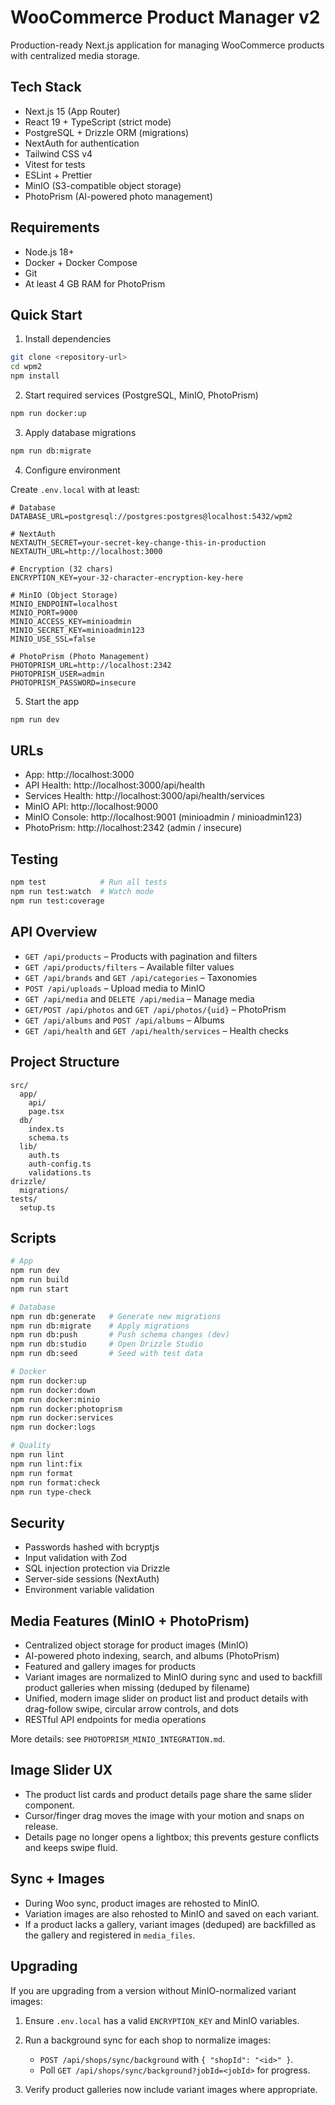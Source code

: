 # WooCommerce Product Manager v2

Production-ready Next.js application for managing WooCommerce products with centralized media storage.

## Tech Stack

- Next.js 15 (App Router)
- React 19 + TypeScript (strict mode)
- PostgreSQL + Drizzle ORM (migrations)
- NextAuth for authentication
- Tailwind CSS v4
- Vitest for tests
- ESLint + Prettier
- MinIO (S3-compatible object storage)
- PhotoPrism (AI-powered photo management)

## Requirements

- Node.js 18+
- Docker + Docker Compose
- Git
- At least 4 GB RAM for PhotoPrism

## Quick Start

1. Install dependencies

```bash
git clone <repository-url>
cd wpm2
npm install
```

2. Start required services (PostgreSQL, MinIO, PhotoPrism)

```bash
npm run docker:up
```

3. Apply database migrations

```bash
npm run db:migrate
```

4. Configure environment

Create `.env.local` with at least:

```env
# Database
DATABASE_URL=postgresql://postgres:postgres@localhost:5432/wpm2

# NextAuth
NEXTAUTH_SECRET=your-secret-key-change-this-in-production
NEXTAUTH_URL=http://localhost:3000

# Encryption (32 chars)
ENCRYPTION_KEY=your-32-character-encryption-key-here

# MinIO (Object Storage)
MINIO_ENDPOINT=localhost
MINIO_PORT=9000
MINIO_ACCESS_KEY=minioadmin
MINIO_SECRET_KEY=minioadmin123
MINIO_USE_SSL=false

# PhotoPrism (Photo Management)
PHOTOPRISM_URL=http://localhost:2342
PHOTOPRISM_USER=admin
PHOTOPRISM_PASSWORD=insecure
```

5. Start the app

```bash
npm run dev
```

## URLs

- App: http://localhost:3000
- API Health: http://localhost:3000/api/health
- Services Health: http://localhost:3000/api/health/services
- MinIO API: http://localhost:9000
- MinIO Console: http://localhost:9001 (minioadmin / minioadmin123)
- PhotoPrism: http://localhost:2342 (admin / insecure)

## Testing

```bash
npm test            # Run all tests
npm run test:watch  # Watch mode
npm run test:coverage
```

## API Overview

- `GET /api/products` – Products with pagination and filters
- `GET /api/products/filters` – Available filter values
- `GET /api/brands` and `GET /api/categories` – Taxonomies
- `POST /api/uploads` – Upload media to MinIO
- `GET /api/media` and `DELETE /api/media` – Manage media
- `GET/POST /api/photos` and `GET /api/photos/{uid}` – PhotoPrism
- `GET /api/albums` and `POST /api/albums` – Albums
- `GET /api/health` and `GET /api/health/services` – Health checks

## Project Structure

```
src/
  app/
    api/
    page.tsx
  db/
    index.ts
    schema.ts
  lib/
    auth.ts
    auth-config.ts
    validations.ts
drizzle/
  migrations/
tests/
  setup.ts
```

## Scripts

```bash
# App
npm run dev
npm run build
npm run start

# Database
npm run db:generate   # Generate new migrations
npm run db:migrate    # Apply migrations
npm run db:push       # Push schema changes (dev)
npm run db:studio     # Open Drizzle Studio
npm run db:seed       # Seed with test data

# Docker
npm run docker:up
npm run docker:down
npm run docker:minio
npm run docker:photoprism
npm run docker:services
npm run docker:logs

# Quality
npm run lint
npm run lint:fix
npm run format
npm run format:check
npm run type-check
```

## Security

- Passwords hashed with bcryptjs
- Input validation with Zod
- SQL injection protection via Drizzle
- Server-side sessions (NextAuth)
- Environment variable validation

## Media Features (MinIO + PhotoPrism)

- Centralized object storage for product images (MinIO)
- AI-powered photo indexing, search, and albums (PhotoPrism)
- Featured and gallery images for products
- Variant images are normalized to MinIO during sync and used to backfill product galleries when missing (deduped by filename)
- Unified, modern image slider on product list and product details with drag-follow swipe, circular arrow controls, and dots
- RESTful API endpoints for media operations

More details: see `PHOTOPRISM_MINIO_INTEGRATION.md`.

## Image Slider UX

- The product list cards and product details page share the same slider component.
- Cursor/finger drag moves the image with your motion and snaps on release.
- Details page no longer opens a lightbox; this prevents gesture conflicts and keeps swipe fluid.

## Sync + Images

- During Woo sync, product images are rehosted to MinIO.
- Variation images are also rehosted to MinIO and saved on each variant.
- If a product lacks a gallery, variant images (deduped) are backfilled as the gallery and registered in `media_files`.

## Upgrading

If you are upgrading from a version without MinIO-normalized variant images:

1. Ensure `.env.local` has a valid `ENCRYPTION_KEY` and MinIO variables.
2. Run a background sync for each shop to normalize images:

   - `POST /api/shops/sync/background` with `{ "shopId": "<id>" }`.
   - Poll `GET /api/shops/sync/background?jobId=<jobId>` for progress.

3. Verify product galleries now include variant images where appropriate.
